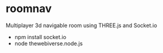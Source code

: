 roomnav
=======

Multiplayer 3d navigable room using THREE.js and Socket.io

- npm install socket.io
- node thewebiverse.node.js